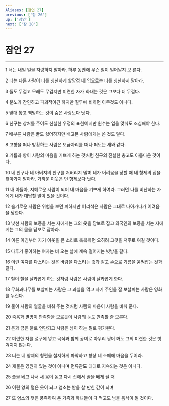 ```yaml
---
Aliases: [잠언 27]
previous: ['잠 26']
up: ['잠언']
next: ['잠 28']
---
```

# 잠언 27

***


1 너는 내일 일을 자랑하지 말아라. 하루 동안에 무슨 일이 일어날지 모 른다. 

2 너는 다른 사람이 너를 칭찬하게 할망정 네 입으로는 너를 칭찬하지 말아라. 

3 돌도 무겁고 모래도 무겁지만 미련한 자가 화내는 것은 그보다 더 무겁다. 

4 분노가 잔인하고 파괴적이긴 하지만 질투에 비하면 아무것도 아니다. 

5 맞대 놓고 책망하는 것이 숨은 사랑보다 낫다. 

6 친구는 상처를 주어도 신실한 우정의 표현이지만 원수는 입을 맞춰도 조심해야 한다. 

7 배부른 사람은 꿀도 싫어하지만 배고픈 사람에게는 쓴 것도 달다. 

8 고향을 떠나 방황하는 사람은 보금자리를 떠나 떠도는 새와 같다. 

9 기름과 향이 사람의 마음을 기쁘게 하는 것처럼 친구의 진실한 충고도 아름다운 것이다. 

10 네 친구나 네 아버지의 친구를 저버리지 말며 네가 어려움을 당할 때 네 형제의 집을 찾아가지 말아라. 가까운 이웃은 먼 형제보다 낫다. 

11 내 아들아, 지혜로운 사람이 되어 내 마음을 기쁘게 하여라. 그러면 나를 비난하는 자에게 내가 대답할 말이 있을 것이다. 

12 슬기로운 사람은 위험을 보면 피하지만 어리석은 사람은 그대로 나아가다가 어려움을 당한다. 

13 낯선 사람의 보증을 서는 자에게는 그의 옷을 담보로 잡고 외국인의 보증을 서는 자에게는 그의 몸을 담보로 잡아라. 

14 이른 아침부터 자기 이웃을 큰 소리로 축복하면 오히려 그것을 저주로 여길 것이다. 

15 다투기 좋아하는 여자는 비 오는 날에 계속 떨어지는 빗방울 같다. 

16 이런 여자를 다스리는 것은 바람을 다스리는 것과 같고 손으로 기름을 움켜잡는 것과 같다. 

17 철이 철을 날카롭게 하는 것처럼 사람은 사람이 날카롭게 한다. 

18 무화과나무를 보살피는 사람은 그 과실을 먹고 자기 주인을 잘 보살피는 사람은 영화를 누린다. 

19 물이 사람의 얼굴을 비춰 주는 것처럼 사람의 마음이 사람을 비춰 준다. 

20 죽음과 멸망이 만족함을 모르듯이 사람의 눈도 만족할 줄 모른다. 

21 은과 금은 불로 연단되고 사람은 남이 하는 말로 평가된다. 

22 미련한 자를 절구에 넣고 곡식과 함께 공이로 아무리 찧어 봐도 그의 미련한 것은 벗겨지지 않는다. 

23 너는 네 양떼의 형편을 철저하게 파악하고 항상 네 소떼에 마음을 두어라. 

24 재물은 영원히 있는 것이 아니며 면류관도 대대로 지속되는 것은 아니다. 

25 풀을 베고 나서 새 움이 돋고 다시 산에서 꼴을 베게 될 때 

26 어린 양의 털은 옷이 되고 염소는 밭을 살 만한 값이 되며 

27 또 염소의 젖은 풍족하여 온 가족과 하녀들이 다 먹고도 남을 음식이 될 것이다.
